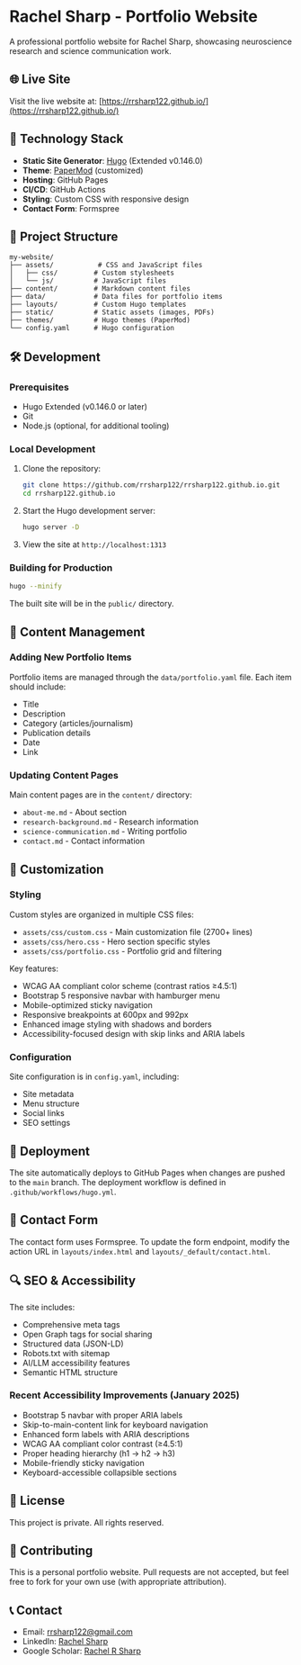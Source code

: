 # Rachel Sharp - Portfolio Website

A professional portfolio website for Rachel Sharp, showcasing neuroscience research and science communication work.

## 🌐 Live Site

Visit the live website at: [https://rrsharp122.github.io/](https://rrsharp122.github.io/)

## 🚀 Technology Stack

- **Static Site Generator**: [Hugo](https://gohugo.io/) (Extended v0.146.0)
- **Theme**: [PaperMod](https://github.com/adityatelange/hugo-PaperMod) (customized)
- **Hosting**: GitHub Pages
- **CI/CD**: GitHub Actions
- **Styling**: Custom CSS with responsive design
- **Contact Form**: Formspree

## 📁 Project Structure

```
my-website/
├── assets/           # CSS and JavaScript files
│   ├── css/         # Custom stylesheets
│   └── js/          # JavaScript files
├── content/         # Markdown content files
├── data/            # Data files for portfolio items
├── layouts/         # Custom Hugo templates
├── static/          # Static assets (images, PDFs)
├── themes/          # Hugo themes (PaperMod)
└── config.yaml      # Hugo configuration
```

## 🛠️ Development

### Prerequisites

- Hugo Extended (v0.146.0 or later)
- Git
- Node.js (optional, for additional tooling)

### Local Development

1. Clone the repository:
   ```bash
   git clone https://github.com/rrsharp122/rrsharp122.github.io.git
   cd rrsharp122.github.io
   ```

2. Start the Hugo development server:
   ```bash
   hugo server -D
   ```

3. View the site at `http://localhost:1313`

### Building for Production

```bash
hugo --minify
```

The built site will be in the `public/` directory.

## 📝 Content Management

### Adding New Portfolio Items

Portfolio items are managed through the `data/portfolio.yaml` file. Each item should include:
- Title
- Description
- Category (articles/journalism)
- Publication details
- Date
- Link

### Updating Content Pages

Main content pages are in the `content/` directory:
- `about-me.md` - About section
- `research-background.md` - Research information
- `science-communication.md` - Writing portfolio
- `contact.md` - Contact information

## 🎨 Customization

### Styling

Custom styles are organized in multiple CSS files:
- `assets/css/custom.css` - Main customization file (2700+ lines)
- `assets/css/hero.css` - Hero section specific styles
- `assets/css/portfolio.css` - Portfolio grid and filtering

Key features:
- WCAG AA compliant color scheme (contrast ratios ≥4.5:1)
- Bootstrap 5 responsive navbar with hamburger menu
- Mobile-optimized sticky navigation
- Responsive breakpoints at 600px and 992px
- Enhanced image styling with shadows and borders
- Accessibility-focused design with skip links and ARIA labels

### Configuration

Site configuration is in `config.yaml`, including:
- Site metadata
- Menu structure
- Social links
- SEO settings

## 🚀 Deployment

The site automatically deploys to GitHub Pages when changes are pushed to the `main` branch. The deployment workflow is defined in `.github/workflows/hugo.yml`.

## 📧 Contact Form

The contact form uses Formspree. To update the form endpoint, modify the action URL in `layouts/index.html` and `layouts/_default/contact.html`.

## 🔍 SEO & Accessibility

The site includes:
- Comprehensive meta tags
- Open Graph tags for social sharing
- Structured data (JSON-LD)
- Robots.txt with sitemap
- AI/LLM accessibility features
- Semantic HTML structure

### Recent Accessibility Improvements (January 2025)
- Bootstrap 5 navbar with proper ARIA labels
- Skip-to-main-content link for keyboard navigation
- Enhanced form labels with ARIA descriptions
- WCAG AA compliant color contrast (≥4.5:1)
- Proper heading hierarchy (h1 → h2 → h3)
- Mobile-friendly sticky navigation
- Keyboard-accessible collapsible sections

## 📄 License

This project is private. All rights reserved.

## 🤝 Contributing

This is a personal portfolio website. Pull requests are not accepted, but feel free to fork for your own use (with appropriate attribution).

## 📞 Contact

- Email: rrsharp122@gmail.com
- LinkedIn: [Rachel Sharp](https://www.linkedin.com/in/rachel-sharp-a07b69272)
- Google Scholar: [Rachel R Sharp](https://scholar.google.com/citations?user=ppl5OrIAAAAJ&hl=en&oi=sra)